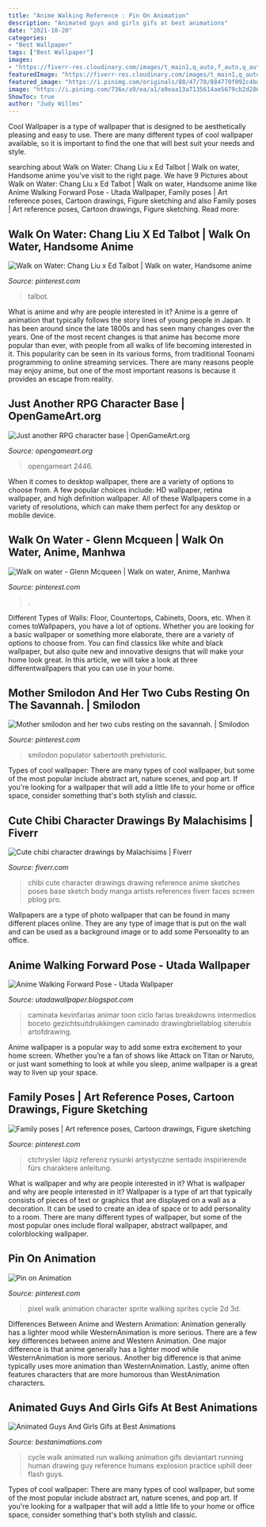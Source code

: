 ```yaml
---
title: "Anime Walking Reference : Pin On Animation"
description: "Animated guys and girls gifs at best animations"
date: "2021-10-20"
categories:
- "Best Wallpaper"
tags: ["Best Wallpaper"]
images:
- "https://fiverr-res.cloudinary.com/images/t_main1,q_auto,f_auto,q_auto,f_auto/gigs/136210895/original/1104c0b84bc7f3711d201cf27d55fd11b281ecaa/cute-chibi-character-drawings.jpg"
featuredImage: "https://fiverr-res.cloudinary.com/images/t_main1,q_auto,f_auto,q_auto,f_auto/gigs/136210895/original/1104c0b84bc7f3711d201cf27d55fd11b281ecaa/cute-chibi-character-drawings.jpg"
featured_image: "https://i.pinimg.com/originals/88/47/70/884770f092c4bd790da9c1c8f463bd5b.gif"
image: "https://i.pinimg.com/736x/a9/ea/a1/a9eaa13a7135614ae5679cb2d2869c55.jpg"
ShowToc: true
author: "Judy Willms"
---
```



Cool Wallpaper is a type of wallpaper that is designed to be aesthetically pleasing and easy to use. There are many different types of cool wallpaper available, so it is important to find the one that will best suit your needs and style.

	

		
searching about Walk on Water: Chang Liu x Ed Talbot | Walk on water, Handsome anime you've visit to the right page. We have 9 Pictures about Walk on Water: Chang Liu x Ed Talbot | Walk on water, Handsome anime like Anime Walking Forward Pose - Utada Wallpaper, Family poses | Art reference poses, Cartoon drawings, Figure sketching and also Family poses | Art reference poses, Cartoon drawings, Figure sketching. Read more:
		
    
## Walk On Water: Chang Liu X Ed Talbot | Walk On Water, Handsome Anime

<img loading=lazy src="https://i.pinimg.com/736x/a9/ea/a1/a9eaa13a7135614ae5679cb2d2869c55.jpg" onerror="this.onerror=null;this.src='https://tse2.mm.bing.net/th?id=OIP.i2GmzYuSFgUpVomc0VTorQHaHj&amp;pid=15.1';" alt="Walk on Water: Chang Liu x Ed Talbot | Walk on water, Handsome anime">

_Source: pinterest.com_

>talbot. 

	

What is anime and why are people interested in it?
Anime is a genre of animation that typically follows the story lines of young people in Japan. It has been around since the late 1800s and has seen many changes over the years. One of the most recent changes is that anime has become more popular than ever, with people from all walks of life becoming interested in it. This popularity can be seen in its various forms, from traditional Toonami programming to online streaming services. There are many reasons people may enjoy anime, but one of the most important reasons is because it provides an escape from reality.

    
## Just Another RPG Character Base | OpenGameArt.org

<img loading=lazy src="https://opengameart.org/sites/default/files/base_sprite.gif" onerror="this.onerror=null;this.src='https://tse3.mm.bing.net/th?id=OIP.UZSncZHa6A4KugFUAK2-bgHaFD&amp;pid=15.1';" alt="Just another RPG character base | OpenGameArt.org">

_Source: opengameart.org_

>opengameart 2446. 

	

When it comes to desktop wallpaper, there are a variety of options to choose from. A few popular choices include: HD wallpaper, retina wallpaper, and high definition wallpaper. All of these Wallpapers come in a variety of resolutions, which can make them perfect for any desktop or mobile device. 

    
## Walk On Water - Glenn Mcqueen | Walk On Water, Anime, Manhwa

<img loading=lazy src="https://i.pinimg.com/736x/b6/c8/03/b6c8033807a64ecccd38c4303704c616.jpg" onerror="this.onerror=null;this.src='https://tse2.mm.bing.net/th?id=OIP.QG3QJCB4QY85sHbNZvrfOAHaES&amp;pid=15.1';" alt="Walk on water - Glenn Mcqueen | Walk on water, Anime, Manhwa">

_Source: pinterest.com_

>. 

	

Different Types of Walls: Floor, Countertops, Cabinets, Doors, etc.
When it comes toWallpapers, you have a lot of options. Whether you are looking for a basic wallpaper or something more elaborate, there are a variety of options to choose from. You can find classics like white and black wallpaper, but also quite new and innovative designs that will make your home look great. In this article, we will take a look at three differentwallpapers that you can use in your home.

    
## Mother Smilodon And Her Two Cubs Resting On The Savannah. | Smilodon

<img loading=lazy src="https://i.pinimg.com/736x/af/92/01/af9201759e8b9711c753ab7d484a6964.jpg" onerror="this.onerror=null;this.src='https://tse4.mm.bing.net/th?id=OIP.dreD1tMRtorayyGAyic6mwHaE_&amp;pid=15.1';" alt="Mother smilodon and her two cubs resting on the savannah. | Smilodon">

_Source: pinterest.com_

>smilodon populator sabertooth prehistoric. 

	

Types of cool wallpaper:
There are many types of cool wallpaper, but some of the most popular include abstract art, nature scenes, and pop art. If you're looking for a wallpaper that will add a little life to your home or office space, consider something that's both stylish and classic.

    
## Cute Chibi Character Drawings By Malachisims | Fiverr

<img loading=lazy src="https://fiverr-res.cloudinary.com/images/t_main1,q_auto,f_auto,q_auto,f_auto/gigs/136210895/original/1104c0b84bc7f3711d201cf27d55fd11b281ecaa/cute-chibi-character-drawings.jpg" onerror="this.onerror=null;this.src='https://tse2.mm.bing.net/th?id=OIP.D5sAjkp1NLR9bTO2szG7wwHaEy&amp;pid=15.1';" alt="Cute chibi character drawings by Malachisims | Fiverr">

_Source: fiverr.com_

>chibi cute character drawings drawing reference anime sketches poses base sketch body manga artists references fiverr faces screen pblog pro. 

	



Wallpapers are a type of photo wallpaper that can be found in many different places online. They are any type of image that is put on the wall and can be used as a background image or to add some Personality to an office.

    
## Anime Walking Forward Pose - Utada Wallpaper

<img loading=lazy src="https://i.pinimg.com/originals/88/47/70/884770f092c4bd790da9c1c8f463bd5b.gif" onerror="this.onerror=null;this.src='https://tse4.mm.bing.net/th?id=OIP.54cZVfgXMHqOCa4ftX3cjAHaHa&amp;pid=15.1';" alt="Anime Walking Forward Pose - Utada Wallpaper">

_Source: utadawallpaper.blogspot.com_

>caminata kevinfarias animar toon ciclo farias breakdowns intermedios boceto gezichtsuitdrukkingen caminado drawingbriellablog siterubix artofdrawing. 

	

Anime wallpaper is a popular way to add some extra excitement to your home screen. Whether you’re a fan of shows like Attack on Titan or Naruto, or just want something to look at while you sleep, anime wallpaper is a great way to liven up your space.

    
## Family Poses | Art Reference Poses, Cartoon Drawings, Figure Sketching

<img loading=lazy src="https://i.pinimg.com/736x/7c/4c/c0/7c4cc0c370b2050bfca2411c5c90c080.jpg" onerror="this.onerror=null;this.src='https://tse4.mm.bing.net/th?id=OIP.0l-_x4YDEjrSCRwGAd7jjAHaLI&amp;pid=15.1';" alt="Family poses | Art reference poses, Cartoon drawings, Figure sketching">

_Source: pinterest.com_

>ctchrysler lápiz referenz rysunki artystyczne sentado inspirierende fürs charaktere anleitung. 

	

What is wallpaper and why are people interested in it?
What is wallpaper and why are people interested in it?
Wallpaper is a type of art that typically consists of pieces of text or graphics that are displayed on a wall as a decoration. It can be used to create an idea of space or to add personality to a room. There are many different types of wallpaper, but some of the most popular ones include floral wallpaper, abstract wallpaper, and colorblocking wallpaper.

    
## Pin On Animation

<img loading=lazy src="https://i.pinimg.com/originals/a2/d4/c6/a2d4c684bc6aed15b779da7beeef2950.jpg" onerror="this.onerror=null;this.src='https://tse1.mm.bing.net/th?id=OIP.wMqn7aknOZ0D429DUD3p3gAAAA&amp;pid=15.1';" alt="Pin on Animation">

_Source: pinterest.com_

>pixel walk animation character sprite walking sprites cycle 2d 3d. 

	

Differences Between Anime and Western Animation: Animation generally has a lighter mood while WesternAnimation is more serious.
There are a few key differences between anime and Western Animation. One major difference is that anime generally has a lighter mood while WesternAnimation is more serious. Another big difference is that anime typically uses more animation than WesternAnimation. Lastly, anime often features characters that are more humorous than WestAnimation characters.

    
## Animated Guys And Girls Gifs At Best Animations

<img loading=lazy src="http://bestanimations.com/Humans/guy-walking-animated-gif.gif" onerror="this.onerror=null;this.src='https://tse3.mm.bing.net/th?id=OIP.Kp0vpZy25nlMSDLSFBNMpQHaEK&amp;pid=15.1';" alt="Animated Guys And Girls Gifs at Best Animations">

_Source: bestanimations.com_

>cycle walk animated run walking animation gifs deviantart running human drawing guy reference humans explosion practice uphill deer flash guys. 

	

Types of cool wallpaper:
There are many types of cool wallpaper, but some of the most popular include abstract art, nature scenes, and pop art. If you're looking for a wallpaper that will add a little life to your home or office space, consider something that's both stylish and classic.

